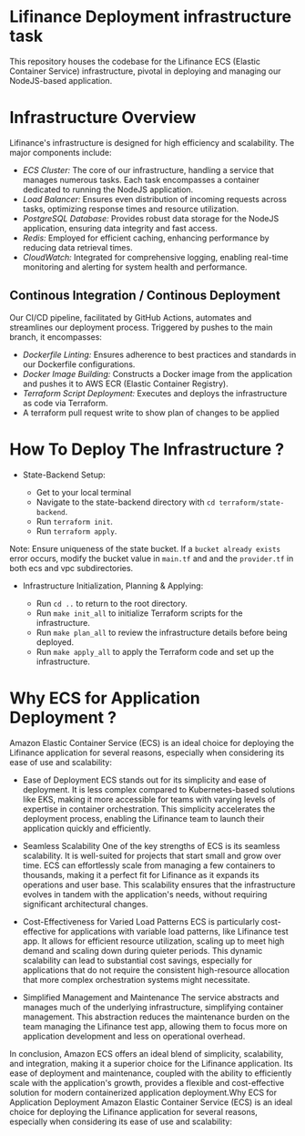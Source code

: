 # Lifinance  Deployment infrastructure task

This repository houses the codebase for the Lifinance ECS (Elastic Container Service) infrastructure, pivotal in deploying and managing our NodeJS-based application.


# Infrastructure Overview
Lifinance's infrastructure is designed for high efficiency and scalability. The major components include:

- *ECS Cluster:* The core of our infrastructure, handling a service that manages numerous tasks. Each task encompasses a container dedicated to running the NodeJS application.
- *Load Balancer:* Ensures even distribution of incoming requests across tasks, optimizing response times and resource utilization.
- *PostgreSQL Database:* Provides robust data storage for the NodeJS application, ensuring data integrity and fast access.
- *Redis:* Employed for efficient caching, enhancing performance by reducing data retrieval times.
- *CloudWatch:* Integrated for comprehensive logging, enabling real-time monitoring and alerting for system health and performance.

## Continous Integration / Continous Deployment


Our CI/CD pipeline, facilitated by GitHub Actions, automates and streamlines our deployment process. Triggered by pushes to the main branch, it encompasses:


- *Dockerfile Linting:* Ensures adherence to best practices and standards in our Dockerfile configurations.
- *Docker Image Building:* Constructs a Docker image from the application and pushes it to AWS ECR (Elastic Container Registry).
- *Terraform Script Deployment:* Executes and deploys the infrastructure as code via Terraform.
- A terraform pull request write to show plan of changes to be applied

# How To Deploy The Infrastructure ?

- State-Backend Setup:

   - Get to your local terminal
   - Navigate to the state-backend directory with `cd terraform/state-backend`.
   - Run `terraform init`.
   - Run `terraform apply`.

Note: Ensure uniqueness of the state bucket. If a `bucket already exists` error occurs, modify the bucket value in `main.tf` and and the `provider.tf` in both ecs and vpc subdirectories.

- Infrastructure Initialization, Planning & Applying:

   - Run `cd ..` to return to the root directory. 
   - Run `make init_all` to initialize Terraform scripts for the infrastructure.
   - Run `make plan_all` to review the infrastructure details before being deployed.
   - Run `make apply_all` to apply the Terraform code and set up the infrastructure.

# Why ECS for Application Deployment ?

Amazon Elastic Container Service (ECS) is an ideal choice for deploying the Lifinance application for several reasons, especially when considering its ease of use and scalability:

- Ease of Deployment
ECS stands out for its simplicity and ease of deployment. It is less complex compared to Kubernetes-based solutions like EKS, making it more accessible for teams with varying levels of expertise in container orchestration. This simplicity accelerates the deployment process, enabling the Lifinance team to launch their application quickly and efficiently.

- Seamless Scalability
One of the key strengths of ECS is its seamless scalability. It is well-suited for projects that start small and grow over time. ECS can effortlessly scale from managing a few containers to thousands, making it a perfect fit for Lifinance as it expands its operations and user base. This scalability ensures that the infrastructure evolves in tandem with the application's needs, without requiring significant architectural changes.

- Cost-Effectiveness for Varied Load Patterns
ECS is particularly cost-effective for applications with variable load patterns, like Lifinance test app. It allows for efficient resource utilization, scaling up to meet high demand and scaling down during quieter periods. This dynamic scalability can lead to substantial cost savings, especially for applications that do not require the consistent high-resource allocation that more complex orchestration systems might necessitate.

- Simplified Management and Maintenance
The service abstracts and manages much of the underlying infrastructure, simplifying container management. This abstraction reduces the maintenance burden on the team managing the Lifinance test app, allowing them to focus more on application development and less on operational overhead.

In conclusion, Amazon ECS offers an ideal blend of simplicity, scalability, and integration, making it a superior choice for the Lifinance application. Its ease of deployment and maintenance, coupled with the ability to efficiently scale with the application's growth, provides a flexible and cost-effective solution for modern containerized application deployment.Why ECS for Application Deployment
Amazon Elastic Container Service (ECS) is an ideal choice for deploying the Lifinance application for several reasons, especially when considering its ease of use and scalability:

